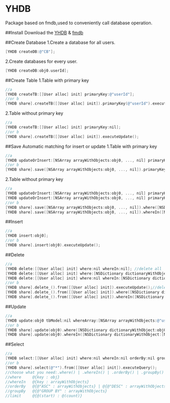 # YHDB
Package based on fmdb,used to conveniently call database operation.

##Install
Download the [YHDB](https://github.com/wyhazq/YHDB/archive/master.zip) &  [fmdb](https://github.com/ccgus/fmdb) 

##Create Database
1.Create a database for all users.
```Objective-C
[YHDB createDB:@"CB"];
```
2.Create databases for every user.
```Objective-C
[YHDB createDB:obj0.userId];
```

##Create Table
1.Table with primary key
```Objective-C
//a
[YHDB createTB:[[User alloc] init] primaryKey:@"userId"];
//or b
[YHDB share].createTB([[User alloc] init]).primaryKey(@"userId").executeUpdate();
```
2.Table without primary key
```Objective-C
//a
[YHDB createTB:[[User alloc] init] primaryKey:nil];
//or b
[YHDB share].createTB([[User alloc] init]).executeUpdate();
```

##Save
Automatic matching for insert or update
1.Table with primary key
```Objective-C
//a
[YHDB updateOrInsert:[NSArray arrayWithObjects:obj0, ..., nil] primaryKey:@"userId" where:nil whereIn:nil];
//or b
[YHDB share].save([NSArray arrayWithObjects:obj0, ..., nil]).primaryKey(@"userId").executeUpdate();
```
2.Table without primary key
```Objective-C
//a
[YHDB updateOrInsert:[NSArray arrayWithObjects:obj0, ..., nil] primaryKey:nil where:[NSDictionary dictionaryWithObjectsAndKeys:@(0), @(userId), ..., nil] whereIn:nil];
[YHDB updateOrInsert:[NSArray arrayWithObjects:obj0, ..., nil] primaryKey:nil where:nil whereIn:[NSDictionary dictionaryWithObject:[NSArray arrayWithObjects:@(0), ..., nil] forKey:@(userId)]];
//or b
[YHDB share].save([NSArray arrayWithObjects:obj0, ..., nil]).where([NSDictionary dictionaryWithObjectsAndKeys:@(0), @(userId), ..., nil]).executeUpdate();
[YHDB share].save([NSArray arrayWithObjects:obj0, ..., nil]).whereIn([NSDictionary dictionaryWithObject:[NSArray arrayWithObjects:@(0), ..., nil] forKey:@(userId)]).executeUpdate();
```
##Insert
```Objective-C
//a
[YHDB insert:obj0];
//or b
[YHDB share].insert(obj0).executeUpdate();
```
##Delete
```Objective-C
//a
[YHDB delete:[[User alloc] init] where:nil whereIn:nil]; //delete all
[YHDB delete:[[User alloc] init] where:[NSDictionary dictionaryWithObject:obj0.userId forKey:@"userId"] whereIn:nil];//delete one
[YHDB delete:[[User alloc] init] where:nil whereIn:[NSDictionary dictionaryWithObject:[NSArray arrayWithObjects:obj0.userId, ..., nil]];//delete some
//or b
[YHDB share].delete_().from([[User alloc] init]).executeUpdate();//delete all
[YHDB share].delete_().from([[User alloc] init]).where([NSDictionary dictionaryWithObject:obj0.userId forKey:@"userId"]).executeUpdate();//delete one
[YHDB share].delete_().from([[User alloc] init]).whereIn([NSDictionary dictionaryWithObject:[NSArray arrayWithObjects:obj0.userId, ..., nil].executeUpdate();//delete some
```
##Update
```Objective-C
//a
[YHDB update:obj0 tbModel:nil whereArray:[NSArray arrayWithObjects:@"userId", ..., nil]];
//or b
[YHDB share].update(obj0).where([NSDictionary dictionaryWithObject:obj0.userId forKey:@"userId"]).executeUpdate();
[YHDB share].update(obj0).whereIn([NSDictionary dictionaryWithObject:[NSArray arrayWithObjects:obj0.userId, ..., nil] forKey:@"userId"]).executeUpdate();
```
##Select
```Objective-C
//a
[YHDB select:[[User alloc] init] where:nil whereIn:nil orderBy:nil groupBy:nil limit:nil];
//or b
[YHDB share].select(@"*").from([[User alloc] init]).executeQuery();
//choose what you need:.where() | .whereIn() | .orderBy() | .groupBy() | .limit()
//where     @{key : obj}
//whereIn   @{key : arrayWithObjects} 
//orderBy   @{@"ASC" : arrayWithObjects} | @{@"DESC" : arrayWithObjects}
//groupBy   @{@"GROUP BY" : arrayWithObjects}
//limit     @{@(start) : @(count)}
```

